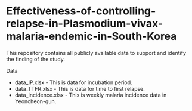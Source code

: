 # Effectiveness-of-controlling-relapse-in-Plasmodium-vivax-malaria-endemic-in-South-Korea

This repository contains all publicly available data to support and identify the finding of the study.

Data
 * data_IP.xlsx - This is data for incubation period.
 * data_TTFR.xlsx - This is data for time to first relapse.
 * data_incidence.xlsx - This is weekly malaria incidence data in Yeoncheon-gun.
